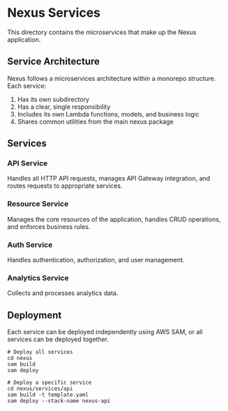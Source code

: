 # Nexus Services

This directory contains the microservices that make up the Nexus application.

## Service Architecture

Nexus follows a microservices architecture within a monorepo structure. Each service:

1. Has its own subdirectory
2. Has a clear, single responsibility
3. Includes its own Lambda functions, models, and business logic
4. Shares common utilities from the main nexus package

## Services

### API Service

Handles all HTTP API requests, manages API Gateway integration, and routes requests to appropriate services.

### Resource Service

Manages the core resources of the application, handles CRUD operations, and enforces business rules.

### Auth Service

Handles authentication, authorization, and user management.

### Analytics Service

Collects and processes analytics data.

## Deployment

Each service can be deployed independently using AWS SAM, or all services can be deployed together.

```
# Deploy all services
cd nexus
sam build
sam deploy

# Deploy a specific service
cd nexus/services/api
sam build -t template.yaml
sam deploy --stack-name nexus-api
``` 